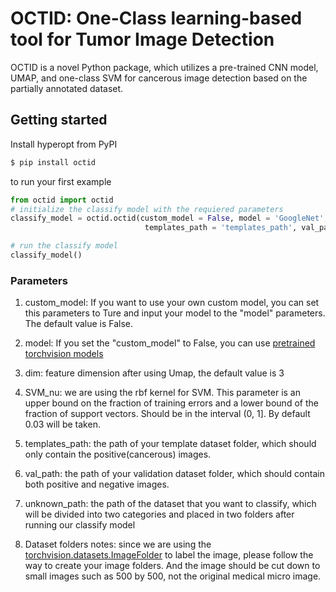 
# OCTID: One-Class learning-based tool for Tumor Image Detection

OCTID is a novel Python package, which utilizes a pre-trained CNN model, UMAP, and one-class SVM for cancerous image detection based on the partially annotated dataset.

## Getting started

Install hyperopt from PyPI

```bash
$ pip install octid
```

to run your first example

```python
from octid import octid
# initialize the classify model with the requiered parameters
classify_model = octid.octid(custom_model = False, model = 'GoogleNet', dim = 3, SVM_nu = 0.03, 
                              templates_path = 'templates_path', val_path = 'val_path', unknown_path='unknown_path')

# run the classify model
classify_model()
```

### Parameters
1. custom_model: If you want to use your own custom model, you can set this parameters to Ture and input your model to the "model" parameters. The default value is False.

2. model: If you set the "custom_model" to False, you can use [pretrained torchvision models](https://pytorch.org/docs/stable/torchvision/models.html)  

3. dim: feature dimension after using Umap, the default value is 3

4. SVM_nu: we are using the rbf kernel for SVM. This parameter is an upper bound on the fraction of training errors and a lower bound of the fraction of support vectors. Should be in the interval (0, 1]. By default 0.03 will be taken.

5. templates_path: the path of your template dataset folder, which should only contain the positive(cancerous) images.

6. val_path: the path of your validation dataset folder, which should contain both positive and negative images.

7. unknown_path: the path of the dataset that you want to classify, which will be divided into two categories and placed in two folders after running our classify model

8. Dataset folders notes: since we are using the [torchvision.datasets.ImageFolder](https://pytorch.org/docs/stable/torchvision/datasets.html#imagefolder) to label the image, please follow the way to create your image folders. And the image should be cut down to small images such as 500 by 500, not the original medical micro image.

